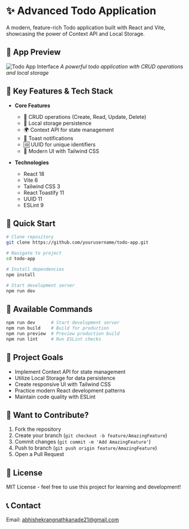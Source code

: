 # ✨ Advanced Todo Application

A modern, feature-rich Todo application built with React and Vite, showcasing the power of Context API and Local Storage.

## 📸 App Preview
![Todo App Interface](https://github.com/Abhikanade17112002/Todos/src/assets/todos.png)
*A powerful todo application with CRUD operations and local storage*

## 🚀 Key Features & Tech Stack

- **Core Features**
  - 📝 CRUD operations (Create, Read, Update, Delete)
  - 💾 Local storage persistence
  - 🌍 Context API for state management
  - 🔔 Toast notifications
  - 🆔 UUID for unique identifiers
  - 🎨 Modern UI with Tailwind CSS

- **Technologies**
  - React 18
  - Vite 6
  - Tailwind CSS 3
  - React Toastify 11
  - UUID 11
  - ESLint 9

## 🚀 Quick Start

```bash
# Clone repository
git clone https://github.com/yourusername/todo-app.git

# Navigate to project
cd todo-app

# Install dependencies
npm install

# Start development server
npm run dev
```

## 📖 Available Commands

```bash
npm run dev      # Start development server
npm run build    # Build for production
npm run preview  # Preview production build
npm run lint     # Run ESLint checks
```

## 🎯 Project Goals

- Implement Context API for state management
- Utilize Local Storage for data persistence
- Create responsive UI with Tailwind CSS
- Practice modern React development patterns
- Maintain code quality with ESLint

## 🤝 Want to Contribute?

1. Fork the repository
2. Create your branch (`git checkout -b feature/AmazingFeature`)
3. Commit changes (`git commit -m 'Add AmazingFeature'`)
4. Push to branch (`git push origin feature/AmazingFeature`)
5. Open a Pull Request

## 📄 License

MIT License - feel free to use this project for learning and development!

## 📞 Contact

Email: abhishekrangnathkanade21@gmail.com
